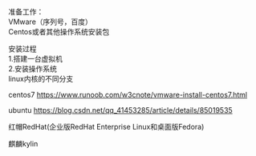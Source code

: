 准备工作：  
VMware（序列号，百度）  
Centos或者其他操作系统安装包  

安装过程  
1.搭建一台虚拟机  
2.安装操作系统  
linux内核的不同分支  

centos7
https://www.runoob.com/w3cnote/vmware-install-centos7.html  

ubuntu
https://blog.csdn.net/qq_41453285/article/details/85019535  

红帽RedHat(企业版RedHat Enterprise Linux和桌面版Fedora)  

麒麟kylin  


